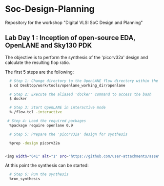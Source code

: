 # Soc-Design-Planning
Repository for the workshop "Digital VLSI SoC Design and Planning"
## Lab Day 1 : Inception of open-source EDA, OpenLANE and Sky130 PDK
The objective is to perform the synthesis of the 'picorv32a' design and calculate the resulting flop ratio.

The first 5 steps are the following:
```bash
  # Step 1: Change directory to the OpenLANE flow directory within the OpenLANE working directory
  $ cd Desktop/work/tools/openlane_working_dir/openlane

  # Step 2: Execute the aliased 'docker' command to access the bash
  $ docker

  # Step 3: Start OpenLANE in interactive mode
  %./flow.tcl -interactive

 # Step 4: Load the required packages
  %package require openlane 0.9

  # Step 5: Prepare the 'picorv32a' design for synthesis

  %prep -design picorv32a


<img width="641" alt="1" src="https://github.com/user-attachments/assets/2e80560d-5c6b-4124-b9d1-7f23b4a62e3c" />
```
At this point the synthesis can be started:
```bash
  # Step 6: Run the synthesis
  %run_synthesis
```
